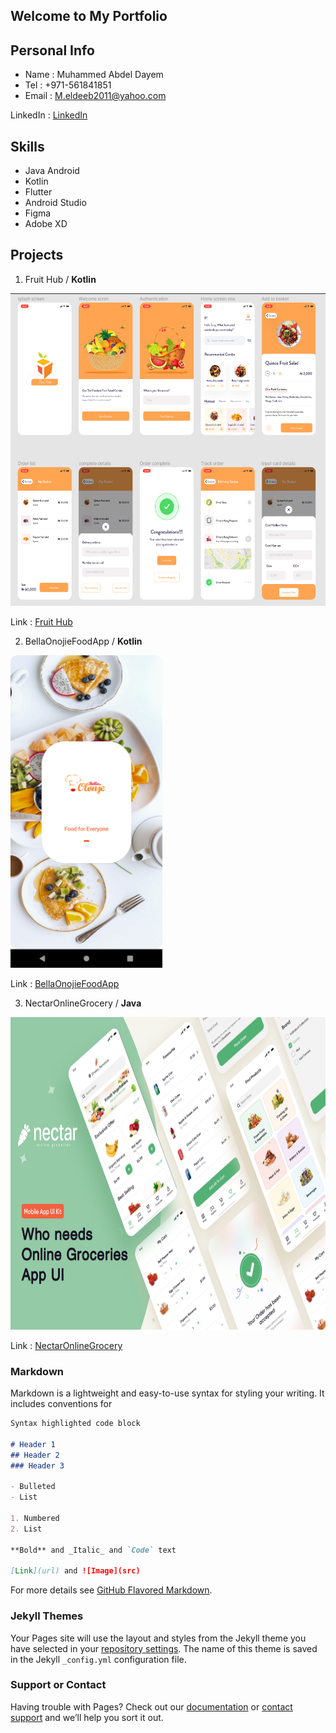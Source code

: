 ## Welcome to My Portfolio 

## Personal Info

- Name : Muhammed Abdel Dayem
- Tel : +971-561841851
- Email : M.eldeeb2011@yahoo.com

LinkedIn : [LinkedIn](https://www.linkedin.com/in/m-abdeldayem/)

## Skills

- Java Android
- Kotlin 
- Flutter 
- Android Studio 
- Figma 
- Adobe XD

## Projects

1. Fruit Hub / **Kotlin**

<img src="https://github.com/Mohammed187/FruitHub/raw/Mohammed187-patch-1/Screenshot%202021-05-23%20233641.png" height="500">

Link : [Fruit Hub](https://github.com/Mohammed187/FruitHub "Fruit Hub")

2. BellaOnojieFoodApp / **Kotlin**

<img src="https://github.com/Mohammed187/BellaOnojieFoodApp/raw/Mohammed187-screenshots/Screenshot_20210422_225245.png" height="500">

Link : [BellaOnojieFoodApp](https://github.com/Mohammed187/BellaOnojieFoodApp "BellaOnojieFoodApp")

3. NectarOnlineGrocery / **Java**

<img src="https://raw.githubusercontent.com/Mohammed187/NectarOnlineGrocery/master/Cover.jpg" height="500">

Link : [NectarOnlineGrocery](https://github.com/Mohammed187/NectarOnlineGrocery "NectarOnlineGrocery")

### Markdown

Markdown is a lightweight and easy-to-use syntax for styling your writing. It includes conventions for

```markdown
Syntax highlighted code block

# Header 1
## Header 2
### Header 3

- Bulleted
- List

1. Numbered
2. List

**Bold** and _Italic_ and `Code` text

[Link](url) and ![Image](src)
```

For more details see [GitHub Flavored Markdown](https://guides.github.com/features/mastering-markdown/).

### Jekyll Themes

Your Pages site will use the layout and styles from the Jekyll theme you have selected in your [repository settings](https://github.com/Mohammed187/Mohammed187.github.io/settings/pages). The name of this theme is saved in the Jekyll `_config.yml` configuration file.

### Support or Contact

Having trouble with Pages? Check out our [documentation](https://docs.github.com/categories/github-pages-basics/) or [contact support](https://support.github.com/contact) and we’ll help you sort it out.
